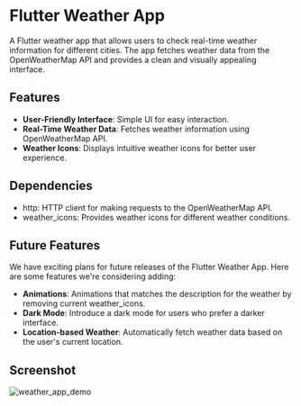 # Flutter Weather App

A Flutter weather app that allows users to check real-time weather information for different cities. The app fetches weather data from the OpenWeatherMap API and provides a clean and visually appealing interface.

## Features

- **User-Friendly Interface**: Simple UI for easy interaction.
- **Real-Time Weather Data**: Fetches weather information using OpenWeatherMap API.
- **Weather Icons**: Displays intuitive weather icons for better user experience.
  
## Dependencies
- http: HTTP client for making requests to the OpenWeatherMap API.
- weather_icons: Provides weather icons for different weather conditions.
  
## Future Features
We have exciting plans for future releases of the Flutter Weather App. Here are some features we're considering adding:

- **Animations**: Animations that matches the description for the weather by removing current weather_icons.
- **Dark Mode**: Introduce a dark mode for users who prefer a darker interface.
- **Location-based Weather**: Automatically fetch weather data based on the user's current location.

## Screenshot
![weather_app_demo](https://github.com/Upendra48/Weather_app/assets/122508513/b7a8cf44-c78d-4410-b925-7b307c99c84d)

